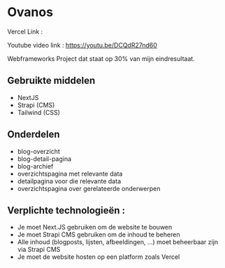 
# Ovanos

Vercel Link : 

Youtube video link : https://youtu.be/DCQdR27nd60



Webframeworks Project dat staat op 30% van mijn eindresultaat.



## Gebruikte middelen

 - NextJS
 - Strapi (CMS)
 - Tailwind (CSS)

 ## Onderdelen

 - blog-overzicht
 - blog-detail-pagina
 - blog-archief
 - overzichtspagina met relevante data
 - detailpagina voor die relevante data
 - overzichtspagina over gerelateerde onderwerpen

 ## Verplichte technologieën :

 - Je moet Next.JS gebruiken om de website te bouwen
 - Je moet Strapi CMS gebruiken om de inhoud te beheren
 - Alle inhoud (blogposts, lijsten, afbeeldingen, ...) moet beheerbaar zijn via Strapi CMS
 - Je moet de website hosten op een platform zoals Vercel

